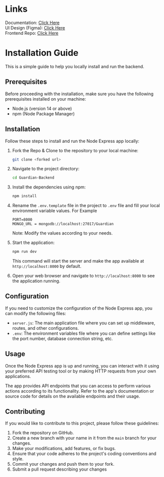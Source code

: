 # Links
Documentation: [Click Here](https://docs.google.com/document/d/1icATDE41zBhdGM5qlPNgBdHJe0I8uJxtTujov9Cpqn4/edit?usp=sharing)<br/>
UI Design (Figma): [Click Here](https://www.figma.com/file/k5eDd6Edq2NL3xGf4do5Ki/Guardian?type=design&node-id=0%3A1&t=Js4hdwCZioEZo3dU-1)<br/>
Frontend Repo: [Click Here](https://github.com/ishtails/Guardian-Frontend)<br/>

# Installation Guide

This is a simple guide to help you locally install and run the backend.

## Prerequisites

Before proceeding with the installation, make sure you have the following prerequisites installed on your machine:

- Node.js (version 14 or above)
- npm (Node Package Manager)

## Installation

Follow these steps to install and run the Node Express app locally:

1. Fork the Repo & Clone to the repository to your local machine:

   ```bash
   git clone <forked url>
   ```

2. Navigate to the project directory:

   ```bash
   cd Guardian-Backend
   ```

3. Install the dependencies using npm:

   ```bash
   npm install
   ```

4. Rename the `.env.template` file in the project to `.env` file and fill your local environment variable values. For Example

   ```
   PORT=8000
   MONGO_URL = mongodb://localhost:27017/Guardian
   ```

   Note: Modify the values according to your needs.

5. Start the application:

   ```bash
   npm run dev
   ```

   This command will start the server and make the app available at `http://localhost:8000` by default.

6. Open your web browser and navigate to `http://localhost:8000` to see the application running.

## Configuration

If you need to customize the configuration of the Node Express app, you can modify the following files:

- `server.js`: The main application file where you can set up middleware, routes, and other configurations.
- `.env`: The environment variables file where you can define settings like the port number, database connection string, etc.

## Usage

Once the Node Express app is up and running, you can interact with it using your preferred API testing tool or by making HTTP requests from your own applications.

The app provides API endpoints that you can access to perform various actions according to its functionality. Refer to the app's documentation or source code for details on the available endpoints and their usage.

## Contributing

If you would like to contribute to this project, please follow these guidelines:

1. Fork the repository on GitHub.
2. Create a new branch with your name in it from the `main` branch for your changes.
3. Make your modifications, add features, or fix bugs.
4. Ensure that your code adheres to the project's coding conventions and style.
5. Commit your changes and push them to your fork.
6. Submit a pull request describing your changes
